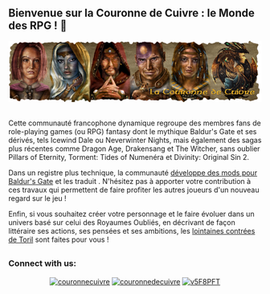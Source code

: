 ## Bienvenue sur la Couronne de Cuivre : le Monde des RPG ! 👋

<div align="center"><img src="https://raw.githubusercontent.com/LaCouronnedeCuivre/.github/main/profile/logo_lcc.png"></div>

## 

Cette communauté francophone dynamique regroupe des membres fans de role-playing games (ou RPG) fantasy dont le mythique Baldur's Gate et ses dérivés, tels Icewind Dale ou Neverwinter Nights, mais également des sagas plus récentes comme Dragon Age, Drakensang et The Witcher, sans oublier Pillars of Eternity, Torment: Tides of Numenéra et Divinity: Original Sin 2.

Dans un registre plus technique, la communauté <a href="https://www.baldursgateworld.fr/lacouronne/la-forge-de-grondemarteau/">développe des mods pour <a href="https://www.baldursgateworld.fr/lacouronne/la-chambre-des-scribes/">Baldur's Gate</a> et les traduit</a> . N'hésitez pas à apporter votre contribution à ces travaux qui permettent de faire profiter les autres joueurs d'un nouveau regard sur le jeu !

Enfin, si vous souhaitez créer votre personnage et le faire évoluer dans un univers basé sur celui des Royaumes Oubliés, en décrivant de façon littéraire ses actions, ses pensées et ses ambitions, les <a href="https://www.baldursgateworld.fr/lacouronne/lointaines-contrees-de-toril/">lointaines contrées de Toril</a>  sont faites pour vous !

## 

<h3 align="left">Connect with us:</h3>

<p align="center">
<a href="https://twitter.com/couronnecuivre" target="blank"><img align="center" src="https://raw.githubusercontent.com/rahuldkjain/github-profile-readme-generator/master/src/images/icons/Social/twitter.svg" alt="couronnecuivre" height="30" width="40" /></a>
<a href="https://fb.com/couronnedecuivre" target="blank"><img align="center" src="https://raw.githubusercontent.com/rahuldkjain/github-profile-readme-generator/master/src/images/icons/Social/facebook.svg" alt="couronnedecuivre" height="30" width="40" /></a>
<a href="https://discord.gg/v5F8PFT" target="blank"><img align="center" src="https://raw.githubusercontent.com/rahuldkjain/github-profile-readme-generator/master/src/images/icons/Social/discord.svg" alt="v5F8PFT" height="30" width="40" /></a>
</p>

<!--
<img scr="https://www.baldursgateworld.fr/lacouronne/images_skinv1/logo_lcc16.png">
![image](https://www.baldursgateworld.fr/lacouronne/images_skinv1/logo_lcc16.png)

**Here are some ideas to get you started:**

🙋‍♀️ A short introduction - what is your organization all about?
🌈 Contribution guidelines - how can the community get involved?
👩‍💻 Useful resources - where can the community find your docs? Is there anything else the community should know?
🍿 Fun facts - what does your team eat for breakfast?
🧙 Remember, you can do mighty things with the power of [Markdown](https://docs.github.com/github/writing-on-github/getting-started-with-writing-and-formatting-on-github/basic-writing-and-formatting-syntax)
-->
